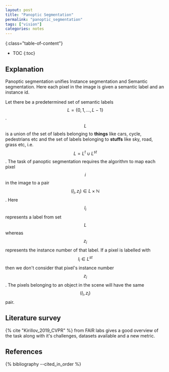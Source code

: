 ```yaml
--- 
layout: post 
title: "Panoptic Segmentation" 
permalink: "panoptic_segmentation"
tags: ["vision"] 
categories: notes
---
```

{:class="table-of-content"}
* TOC 
{:toc}

## Explanation

Panoptic segmentation unifies Instance segmentation and Semantic segmentation.
Here each pixel in the image is given a semantic label and an instance id.

Let there be a predetermined set of semantic labels $$L = \{ 0, 1, \dots ,
L-1\}$$. $$L$$ is a union of the set of labels belonging to **things** like cars,
cycle, pedestrians etc and the set of labels belonging to **stuffs** like sky, road,
grass etc, i.e. $$L = L^{t} \cup L^{st}$$. The task of panoptic segmentation requires
the algorithm to map each pixel $$i$$ in the image to a pair $$(l_i, z_i) \in L
\times \mathbb{N}$$. Here $$l_i$$ represents a label from set $$L$$ whereas
$$z_i$$ represents the instance number of that label. If a pixel is labelled
with $$l_i \in L^{st}$$ then we don't consider that pixel's instance number
$$z_i$$. The pixels belonging to an object in the scene will have the same
$$(l_i, z_i)$$ pair.  

## Literature survey

{% cite "Kirillov_2019_CVPR" %} from FAIR labs gives a good overview of
the task along with it's challenges, datasets available and a new metric. 

## References

{% bibliography --cited_in_order %}
